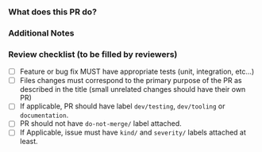 <!--
** Requirements for Contributing to this repository **

* Fill out the template below. Any pull request that does not include enough information to be reviewed in a timely 
manner may be closed at the maintainers' discretion.
* The pull request must only fix one issue at the time.
* After you create the pull request, all status checks must be pass before a maintainer reviews your contribution. 
For more details, please see [CONTRIBUTING](/CONTRIBUTING.md).
-->

### What does this PR do?

<!--

What inspired you to submit this pull request?
Link to the issue describing the bug that you're fixing.

If there is not yet an issue for your bug, please open a new issue and then link to that issue in your pull request.
Note: In some cases, one person's "bug" is another person's "feature." 
If the pull request does not address an existing issue with the "bug" label, the maintainers have the final say on whether the current behavior is a bug.

We must be able to understand the design of your change from this description.
If we can't get a good idea of what the code will be doing from the description here, the pull request may be closed at the maintainers' discretion.
Keep in mind that the maintainer reviewing this PR may not be familiar with or have worked with the code here recently, so please walk us through the concepts.

-->

### Additional Notes

<!-- Anything else we should know when reviewing? -->

### Review checklist (to be filled by reviewers)

- [ ] Feature or bug fix MUST have appropriate tests (unit, integration, etc...)
- [ ] Files changes must correspond to the primary purpose of the PR as described in the title (small unrelated changes should have their own PR)
- [ ] If applicable, PR should have label `dev/testing`, `dev/tooling` or `documentation`.
- [ ] PR should not have `do-not-merge/` label attached.
- [ ] If Applicable, issue must have `kind/` and `severity/` labels attached at least.
